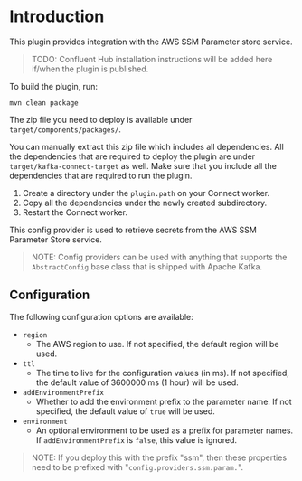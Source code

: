 # Introduction

This plugin provides integration with the AWS SSM Parameter store service.

> TODO: Confluent Hub installation instructions will be added here if/when 
> the plugin is published.

To build the plugin, run:

```shell
mvn clean package
```

The zip file you need to deploy is available under `target/components/packages/`. 

You can manually extract this zip file which includes all dependencies. All 
the dependencies that are required to deploy the plugin are under 
`target/kafka-connect-target` as well. Make sure that you include all the 
dependencies that are required to run the plugin.

1. Create a directory under the `plugin.path` on your Connect worker.
2. Copy all the dependencies under the newly created subdirectory.
3. Restart the Connect worker.

This config provider is used to retrieve secrets from the AWS SSM Parameter Store service.

> NOTE: Config providers can be used with anything that supports the `AbstractConfig` 
> base class that is shipped with Apache Kafka.

## Configuration

The following configuration options are available:

- `region`
    - The AWS region to use. If not specified, the default region will be used.
- `ttl`
    - The time to live for the configuration values (in ms). If not specified, 
        the default value of 3600000 ms (1 hour) will be used.
- `addEnvironmentPrefix`
    - Whether to add the environment prefix to the parameter name. If not 
        specified, the default value of `true` will be used.
- `environment`
    - An optional environment to be used as a prefix for parameter names. If 
        `addEnvironmentPrefix` is `false`, this value is ignored.

> NOTE: If you deploy this with the prefix "ssm", then these properties need 
> to be prefixed with "`config.providers.ssm.param.`".